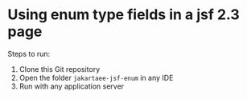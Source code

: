# Using enum type fields in a jsf 2.3 page

Steps to run:

1. Clone this Git repository
2. Open the folder `jakartaee-jsf-enum` in any IDE
3. Run with any application server